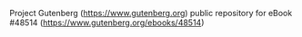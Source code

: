 Project Gutenberg (https://www.gutenberg.org) public repository for eBook #48514 (https://www.gutenberg.org/ebooks/48514)
